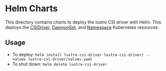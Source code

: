# Helm Charts

This directory contains charts to deploy the lustre CSI driver with Helm.
This deploys the [CSIDriver](lustre-csi-driver/templates/driver.yaml), 
[DaemonSet](lustre-csi-driver/templates/plugin.yaml), and [Namespace](lustre-csi-driver/templates/namespace.yaml)
Kubernetes resources.

## Usage

- To deploy: `helm install lustre-csi-driver lustre-csi-driver/ --values lustre-csi-driver/values.yaml`
- To shut down: `helm delete lustre-csi-driver`